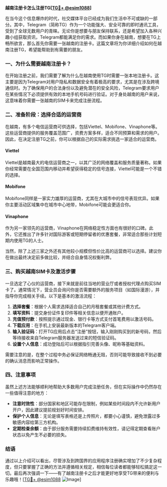 **越南注册卡怎么注册TG[[TG💪+ @esim1088](https://t.me/s/esim1088)]**

在当今这个信息爆炸的时代，社交媒体平台已经成为我们生活中不可或缺的一部分。其中，Telegram（简称TG）作为一个功能强大、安全可靠的即时通讯工具，受到了全球无数用户的青睐。无论你是想要与朋友保持联系，还是希望加入各种兴趣小组获取资讯，Telegram都能满足你的需求。而如果你身在越南，想要在TG上畅所欲言，那么首先你需要一张越南的注册卡。这篇文章将为你详细介绍如何在越南注册TG，希望能帮助到有需要的朋友。

### 一、为什么需要越南注册卡？

在开始注册之前，我们需要了解为什么在越南使用TG时需要一张本地注册卡。这主要是因为Telegram对用户隐私和数据安全有着极高的要求，尤其是在涉及跨境通信时。为了确保用户的合法身份以及避免潜在的安全风险，Telegram要求用户在某些情况下必须提供有效的本地手机号码进行验证。对于身处越南的用户来说，这意味着你需要一张越南的SIM卡来完成注册流程。

### 二、准备阶段：选择合适的运营商

在越南，有多个电信运营商可供选择，包括Viettel、Mobifone、Vinaphone等。这些运营商提供的服务覆盖范围广，资费方案多样，适合不同预算和需求的用户。因此，在决定注册TG之前，你可以根据自己的实际需求挑选一家适合的运营商。

#### Viettel
Viettel是越南最大的电信运营商之一，以其广泛的网络覆盖和服务质量著称。如果你经常需要在全国范围内移动并希望获得稳定的信号连接，Viettel可能是一个不错的选择。

#### Mobifone
Mobifone同样是一家实力雄厚的运营商，尤其在大城市中的信号表现优异。如果你主要活动区域集中在城市中心地带，Mobifone可能会更适合你。

#### Vinaphone
作为另一家领先的运营商，Vinaphone在网络稳定性方面也有很好的口碑。此外，它还推出了许多针对国际游客或短期停留者的优惠套餐，非常适合那些计划短期内使用TG的人士。

当然，除了上述三家之外还有其他较小规模但性价比高的运营商可以选择。建议你在做出最终决定前多做比较，并结合自身情况权衡利弊。

### 三、购买越南SIM卡及激活步骤

一旦选定了心仪的运营商，接下来就是前往当地的营业厅或者授权代理点购买SIM卡了。通常情况下，营业员会询问你是否需要额外的服务项目（如国际漫游），并指导你完成相关手续。以下是基本的激活流程：

1. **选择套餐**：根据个人需求选择适合自己的月租套餐或其他计费方式。
2. **填写资料**：提交身份证件复印件等相关信息以便开通账户。
3. **充值预付款**：按照提示通过现金、银行卡等方式支付首笔费用以激活号码。
4. **下载应用**：在手机上安装最新版本的Telegram客户端。
5. **输入验证码**：打开TG应用后点击“注册”按钮，输入刚刚购买到的新号码，然后等待接收来自Telegram服务器发送过来的短信验证码。
6. **设置个人信息**：成功登陆后可以根据指引完善头像、昵称等基础资料。

需要注意的是，在整个过程中务必保证网络畅通无阻，否则可能导致接收不到必要的确认消息而影响正常操作。

### 四、注意事项

虽然上述方法能够顺利地帮助大多数用户完成注册任务，但在实际操作中仍然存在一些值得注意的地方：

- **注意时效性**：部分国家和地区可能存在限制，例如某些时间段内不允许新用户开户，因此建议提前规划好时间安排。
- **保护个人信息**：无论是填写表格还是上传照片，都要小心谨慎，避免泄露过多敏感内容给第三方机构。
- **定期检查余额**：由于部分服务需要持续扣费维持有效性，请记得定期查看账户状态以免产生不必要的损失。

### 结语

通过以上介绍可以看出，尽管涉及到跨国界的应用程序注册确实增加了不少复杂程度，但只要掌握了正确的方法并遵循相关规定，相信每位读者都能够轻松搞定这一切。最后再次强调一下——有了越南注册卡之后才能更好地享受TG带来的便利与乐趣哦！[[TG💪+ @esim1088](https://t.me/s/esim1088) ![Image](https://i.postimg.cc/4NQfJmqS/Snipaste-2025-05-13-00-14-12.png)]